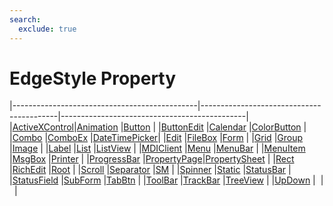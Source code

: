 ```yaml
---
search:
  exclude: true
---
```


<h1 class="heading"><span class="name">EdgeStyle Property</span></h1>

|----------------------------------------------|------------------------------------------|----------------------------------------------|
|[ActiveXControl](../objects/activexcontrol.md)|[Animation](../objects/animation.md)      |[Button](../objects/button.md)                |
|[ButtonEdit](../objects/buttonedit.md)        |[Calendar](../objects/calendar.md)        |[ColorButton](../objects/colorbutton.md)      |
|[Combo](../objects/combo.md)                  |[ComboEx](../objects/comboex.md)          |[DateTimePicker](../objects/datetimepicker.md)|
|[Edit](../objects/edit.md)                    |[FileBox](../objects/filebox.md)          |[Form](../objects/form.md)                    |
|[Grid](../objects/grid.md)                    |[Group](../objects/group.md)              |[Image](../objects/image.md)                  |
|[Label](../objects/label.md)                  |[List](../objects/list.md)                |[ListView](../objects/listview.md)            |
|[MDIClient](../objects/mdiclient.md)          |[Menu](../objects/menu.md)                |[MenuBar](../objects/menubar.md)              |
|[MenuItem](../objects/menuitem.md)            |[MsgBox](../objects/msgbox.md)            |[Printer](../objects/printer.md)              |
|[ProgressBar](../objects/progressbar.md)      |[PropertyPage](../objects/propertypage.md)|[PropertySheet](../objects/propertysheet.md)  |
|[Rect](../objects/rect.md)                    |[RichEdit](../objects/richedit.md)        |[Root](../objects/root.md)                    |
|[Scroll](../objects/scroll.md)                |[Separator](../objects/separator.md)      |[SM](../objects/sm.md)                        |
|[Spinner](../objects/spinner.md)              |[Static](../objects/static.md)            |[StatusBar](../objects/statusbar.md)          |
|[StatusField](../objects/statusfield.md)      |[SubForm](../objects/subform.md)          |[TabBtn](../objects/tabbtn.md)                |
|[ToolBar](../objects/toolbar.md)              |[TrackBar](../objects/trackbar.md)        |[TreeView](../objects/treeview.md)            |
|[UpDown](../objects/updown.md)                |&nbsp;                                    |&nbsp;                                        |
